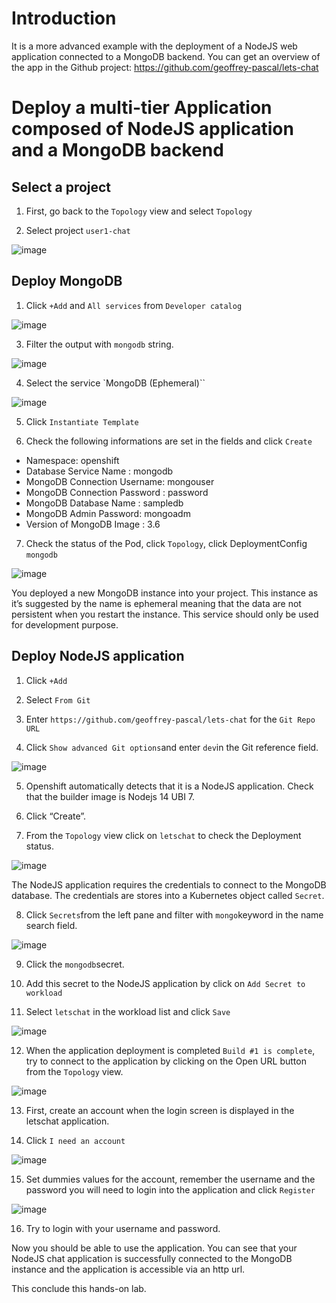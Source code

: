 # Introduction

It is a more advanced example with the deployment of a NodeJS web application connected to a MongoDB backend.
You can get an overview of the app in the Github project: https://github.com/geoffrey-pascal/lets-chat

#	Deploy a multi-tier Application composed of NodeJS application and a MongoDB backend

## Select a project

1. First, go back to the `Topology` view and select `Topology`

2. Select project `user1-chat`

![image](https://user-images.githubusercontent.com/91945915/157038181-0e34f8d9-62a2-4169-b45c-5989d14fae69.png)


## Deploy MongoDB

1. Click `+Add` and `All services` from `Developer catalog`

![image](images/2.png)

3. Filter the output with `mongodb` string.

![image](images/3.png)

4. Select the service `MongoDB (Ephemeral)``

![image](images/4.png)

5. Click `Instantiate Template`

6. Check the following informations are set in the fields and click `Create`

*	Namespace: openshift
*	Database Service Name : mongodb
*	MongoDB Connection Username: mongouser
*	MongoDB Connection Password : password
*	MongoDB Database Name : sampledb
*	MongoDB Admin Password: mongoadm
*	Version of MongoDB Image : 3.6

7. Check the status of the Pod, click `Topology`, click DeploymentConfig `mongodb`

![image](images/5.png)

You deployed a new MongoDB instance into your project. This instance as it’s suggested by the name is ephemeral meaning that the data are not persistent when you restart the instance. This service should only be used for development purpose.

##	Deploy NodeJS application

1. Click `+Add`

2. Select `From Git`

3. Enter `https://github.com/geoffrey-pascal/lets-chat` for the `Git Repo URL`

4. Click `Show advanced Git options`and enter `dev`in the Git reference field.

![image](images/6.png)

5. Openshift automatically detects that it is a NodeJS application. Check that the builder image is Nodejs 14 UBI 7.

6. Click “Create”.

7. From the `Topology` view click on `letschat` to check the Deployment status.

![image](images/7.png)

The NodeJS application requires the credentials to connect to the MongoDB database. The credentials are stores into a Kubernetes object called `Secret`.

8. Click `Secrets`from the left pane and filter with `mongo`keyword in the name search field.

![image](images/9.png)

9. Click the `mongodb`secret.

10. Add this secret to the NodeJS application by click on `Add Secret to workload`

11. Select `letschat` in the workload list and click `Save`

![image](images/10.png)

12. When the application deployment is completed `Build #1 is complete`, try to connect to the application by clicking on the Open URL button from the `Topology` view.

![image](images/8.png)

13. First, create an account when the login screen is displayed in the letschat application.

14. Click `I need an account`

![image](images/11.png)

15. Set dummies values for the account, remember the username and the password you will need to login into the application and click `Register`

![image](images/12.png)

16. Try to login with your username and password.

Now you should be able to use the application. You can see that your NodeJS chat application is successfully connected to the MongoDB instance and the application is accessible via an http url.

This conclude this hands-on lab.
